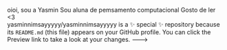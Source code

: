 oioi, sou a Yasmin
Sou aluna de pemsamento computacional
Gosto de ler
<3  
yasminnimsayyyyy/yasminnimsayyyyy is a ✨ special ✨ repository because its `README.md` (this file) appears on your GitHub profile.
You can click the Preview link to take a look at your changes.
--->
